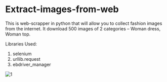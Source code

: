 # Extract-images-from-web

This is web-scrapper in python that will allow you to collect fashion images from the internet.
It download 500 images of 2 categories – Woman dress, Woman top.

Libraries Used:
1) selenium
2) urllib.request
3) ebdriver_manager


![1](https://user-images.githubusercontent.com/58854162/86143149-b4c6ff80-bb11-11ea-9193-52ee5e4103d6.png)
